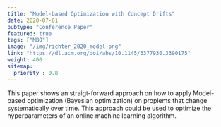 ```yaml
---
title: "Model-based Optimization with Concept Drifts"
date: 2020-07-01
pubtype: "Conference Paper"
featured: true
tags: ["MBO"]
image: "/img/richter_2020_model.png"
link: "https://dl.acm.org/doi/abs/10.1145/3377930.3390175"
weight: 400
sitemap:
  priority : 0.8
---
```


This paper shows an straigt-forward approach on how to apply Model-based optimization (Bayesian optimization) on proplems that change systematically over time.
This approach could be used to optimize the hyperparameters of an online machine learning algorithm.
